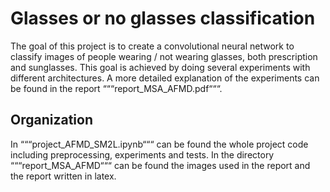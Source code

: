 # Glasses or no glasses classification
The goal of this project is to create a convolutional neural network to classify images of people wearing / not wearing glasses, both prescription and sunglasses. This goal is achieved by doing several experiments with different architectures. A more detailed explanation of the experiments can be found in the report “““report_MSA_AFMD.pdf“““.

## Organization
In “““project_AFMD_SM2L.ipynb“““ can be found the whole project code including preprocessing, experiments and tests.
In the directory “““report_MSA_AFMD“““ can be found the images used in the report and the report written in latex.
